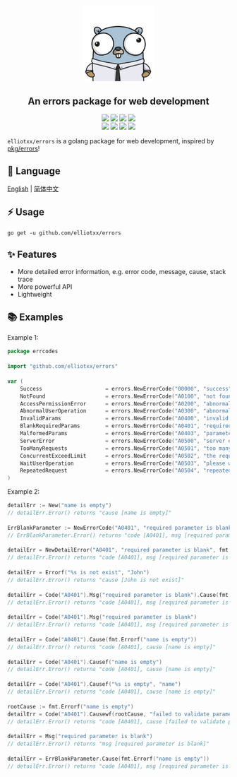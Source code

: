 <div align = "center">
<p>
    <img width="160" src="https://github.com/elliotxx/errors/blob/master/golang-logo.png?sanitize=true">
</p>
<h2>An errors package for web development</h2>
<a title="Go Reference" target="_blank" href="https://pkg.go.dev/github.com/elliotxx/errors"><img src="https://pkg.go.dev/badge/github.com/elliotxx/errors.svg"></a>
<a title="Go Report Card" target="_blank" href="https://goreportcard.com/report/github.com/elliotxx/errors"><img src="https://goreportcard.com/badge/github.com/elliotxx/errors?style=flat-square"></a>
<a title="Coverage Status" target="_blank" href="https://coveralls.io/github/elliotxx/errors?branch=master"><img src="https://img.shields.io/coveralls/github/elliotxx/errors/master"></a>
<a title="Code Size" target="_blank" href="https://github.com/elliotxx/errors"><img src="https://img.shields.io/github/languages/code-size/elliotxx/errors.svg?style=flat-square"></a>
<br>
<a title="GitHub release" target="_blank" href="https://github.com/elliotxx/errors/releases"><img src="https://img.shields.io/github/release/elliotxx/errors.svg"></a>
<a title="License" target="_blank" href="https://github.com/elliotxx/errors/blob/master/LICENSE"><img src="https://img.shields.io/github/license/elliotxx/errors"></a>
<a title="GitHub Commits" target="_blank" href="https://github.com/elliotxx/errors/commits/master"><img src="https://img.shields.io/github/commit-activity/m/elliotxx/errors.svg?style=flat-square"></a>
<a title="Last Commit" target="_blank" href="https://github.com/elliotxx/errors/commits/master"><img src="https://img.shields.io/github/last-commit/elliotxx/errors.svg?style=flat-square&color=FF9900"></a>
</p>
</div>

`elliotxx/errors` is a golang package for web development, inspired by [pkg/errors](https://github.com/pkg/errors)!

## 📜 Language

[English](https://github.com/elliotxx/errors/blob/master/README.md) | [简体中文](https://github.com/elliotxx/errors/blob/master/README-zh.md)

## ⚡ Usage

```
go get -u github.com/elliotxx/errors
```

## ✨ Features

* More detailed error information, e.g. error code, message, cause, stack trace
* More powerful API
* Lightweight

## 📚 Examples

Example 1:

```go
package errcodes

import "github.com/elliotxx/errors"

var (
	Success                    = errors.NewErrorCode("00000", "success")
	NotFound                   = errors.NewErrorCode("A0100", "not found")
	AccessPermissionError      = errors.NewErrorCode("A0200", "abnormal access permission")
	AbnormalUserOperation      = errors.NewErrorCode("A0300", "abnormal user operation")
	InvalidParams              = errors.NewErrorCode("A0400", "invalid params")
	BlankRequiredParams        = errors.NewErrorCode("A0401", "required parameter is blank")
	MalformedParams            = errors.NewErrorCode("A0403", "parameter format mismatch")
	ServerError                = errors.NewErrorCode("A0500", "server error")
	TooManyRequests            = errors.NewErrorCode("A0501", "too many requests")
	ConcurrentExceedLimit      = errors.NewErrorCode("A0502", "the request parallel number exceeds the limit")
	WaitUserOperation          = errors.NewErrorCode("A0503", "please wait for user operation")
	RepeatedRequest            = errors.NewErrorCode("A0504", "repeated request")
)
```

Example 2:

```go
detailErr := New("name is empty")
// detailErr.Error() returns "cause [name is empty]"

ErrBlankParameter := NewErrorCode("A0401", "required parameter is blank")
// ErrBlankParameter.Error() returns "code [A0401], msg [required parameter is blank]"

detailErr = NewDetailError("A0401", "required parameter is blank", fmt.Errorf("name is empty"))
// detailErr.Error() returns "code [A0401], msg [required parameter is blank], cause [name is empty]"

detailErr = Errorf("%s is not exist", "John")
// detailErr.Error() returns "cause [John is not exist]"

detailErr = Code("A0401").Msg("required parameter is blank").Cause(fmt.Errorf("name is empty"))
// detailErr.Error() returns "code [A0401], msg [required parameter is blank], cause [name is empty]"

detailErr = Code("A0401").Msg("required parameter is blank")
// detailErr.Error() returns "code [A0401], msg [required parameter is blank]"

detailErr = Code("A0401").Cause(fmt.Errorf("name is empty"))
// detailErr.Error() returns "code [A0401], cause [name is empty]"

detailErr = Code("A0401").Causef("name is empty")
// detailErr.Error() returns "code [A0401], cause [name is empty]"

detailErr = Code("A0401").Causef("%s is empty", "name")
// detailErr.Error() returns "code [A0401], cause [name is empty]"

rootCause := fmt.Errorf("name is empty")
detailErr = Code("A0401").Causewf(rootCause, "failed to validate parameter")
// detailErr.Error() returns "code [A0401], cause [failed to validate parameter: name is empty]"

detailErr = Msg("required parameter is blank")
// detailErr.Error() returns "msg [required parameter is blank]"

detailErr = ErrBlankParameter.Cause(fmt.Errorf("name is empty"))
// detailErr.Error() returns "code [A0401], msg [required parameter is blank], cause [name is empty]"
```
